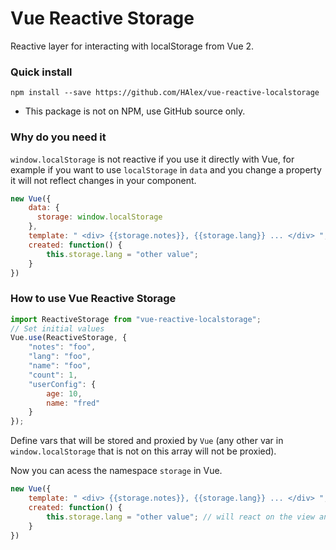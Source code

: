 # Vue Reactive Storage
Reactive layer for interacting with localStorage from Vue 2.

### Quick install

`npm install --save https://github.com/HAlex/vue-reactive-localstorage`

* This package is not on NPM, use GitHub source only.

### Why do you need it

`window.localStorage` is not reactive if you use it directly with Vue, for example
if you want to use `localStorage` in `data` and you change a property it will not reflect
changes in your component.

```js
new Vue({
    data: {
      storage: window.localStorage
    },
    template: " <div> {{storage.notes}}, {{storage.lang}} ... </div> ",
    created: function() {
        this.storage.lang = "other value";
    }
})
```

### How to use Vue Reactive Storage

```js
import ReactiveStorage from "vue-reactive-localstorage";
// Set initial values
Vue.use(ReactiveStorage, {
    "notes": "foo",
    "lang": "foo",
    "name": "foo",
    "count": 1,
    "userConfig": {
        age: 10,
        name: "fred"
    }
});
```

Define vars that will be stored and proxied by `Vue` (any other var in `window.localStorage` that is not on this array will not be proxied).

Now you can acess the namespace <code>storage</code> in Vue.

```js
new Vue({
    template: " <div> {{storage.notes}}, {{storage.lang}} ... </div> ",
    created: function() {
        this.storage.lang = "other value"; // will react on the view and on real localStorage.
    }
})
```
